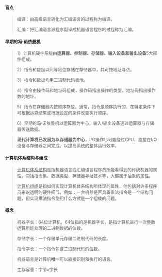 #### 盲点

> 编译：由高级语言转化为汇编语言的过程称为编译。
>
> 汇编：把汇编语言源程序翻译成机器语言程序的过程称为汇编。

#### 早期的冯·诺依曼机

> 1）计算机硬件系统由**运算器、控制器、存储器、输入设备和输出设备**5大部件组成。
>
> 2）指令和数据以同等地位存储在存储器中，并可按地址寻访。
>
> 3）指令和数据均用二进制代码表示。
>
> 4）指令由操作码和地址码组成，操作码指出操作的类型，地址码指出操作数的地址。
>
> 5）指令在存储器内按顺序存放。通常，指令是顺序执行的，在特定条件下可根据运算结果或根据设定的条件改变执行顺序。
>
> 6）早期的冯·诺依曼机以运算器为中心，输入/输出设备通过运算器与存储器传送数据。

> **现代计算机已发展为以存储器为中心**，I/O操作尽可能绕过CPU，直接在I/O设备与存储器之间完成，以提高系统的整体运行效率。

#### 计算机体系结构与组成

> <u>计算机体系结构</u>是指机器语言或汇编语言程序员所能看得到的传统机器的属性，包括指令集、数据类型、存储器寻址技术等，大都属于抽象的属性。
>
> <u>计算机组成</u>是指如何实现计算机体系结构所体现的属性，他包括对许多程序员来说透明的硬件细节。例如：一台机器是否具备乘法指令是一个结构问题，但实现乘法指令使用什么方式是一个组成的问题。

#### 概念

> 机器字长：64位计算机，64位指的是机器字长，是指计算机进行一次整数运算所能处理的二进制数据的位数。
>
> 存储字长：一个存储单元存储二进制代码的长度。
>
> 指令字长：一个指令包含二进制代码的位数。

> 机器语言是计算机**唯一**可以直接识别和执行的语言。
>
> 主存容量：字节x字长

